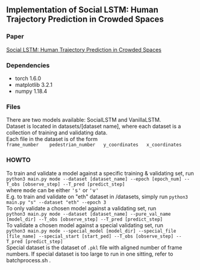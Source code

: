 <h2>Implementation of Social LSTM: Human Trajectory Prediction in Crowded Spaces</h2>
<h3>Paper</h3>
<a href="https://cvgl.stanford.edu/papers/CVPR16_Social_LSTM.pdf">Social LSTM: Human Trajectory Prediction in Crowded Spaces</a>
<h3>Dependencies</h3>
<ul>
<li>torch 1.6.0</li>
<li>matplotlib 3.2.1</li>
<li>numpy 1.18.4</li>
</ul>
<h3>Files</h3>
There are two models available: SocialLSTM and VanillaLSTM.
<br>
Dataset is located in datasets/[dataset name], where each dataset is a collection of training and validating data.
<br>
Each file in the dataset is of the form 
<br>
<code>frame_number    pedestrian_number   y_coordinates   x_coordinates</code>
<h3>HOWTO</h3>
To train and validate a model against a specific training & validating set, run <br>
<code>python3 main.py mode --dataset [dataset_name] --epoch [epoch_num] --T_obs [observe_step] --T_pred [predict_step]</code><br>
where <kbd>mode</kbd> can be either <kbd>'s'</kbd> or <kbd>'v'</kbd><br>
E.g. to train and validate on "eth" dataset in /datasets, simply run <code>python3 main.py "s" --dataset "eth" --epoch 3 </code> <br>
To only validate a chosen model against a validating set, run <br>
<code>python3 main.py mode --dataset [dataset_name] --pure_val_name [model_dir] --T_obs [observe_step] --T_pred [predict_step]</code><br>
To validate a chosen model against a special validating set, run <br>
<code>python3 main.py mode --special_model [model_dir] --special_file [file_name] --special_start [start_ped] --T_obs [observe_step] --T_pred [predict_step]</code><br>
Special dataset is the dataset of <code>.pkl</code> file with aligned number of frame numbers.
If special dataset is too large to run in one sitting, refer to batchprocess.sh .